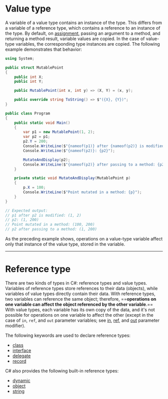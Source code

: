 # Value type
A variable of a value type contains an instance of the type. This differs from a variable of a reference type, which contains a reference to an instance of the type. 
By default, on [assignment](https://learn.microsoft.com/en-us/dotnet/csharp/language-reference/operators/assignment-operator), passing an argument to a method, and returning a method result, variable values are copied. In the case of value-type variables, the corresponding type instances are copied. The following example demonstrates that behavior:

```C#
using System;

public struct MutablePoint
{
    public int X;
    public int Y;

    public MutablePoint(int x, int y) => (X, Y) = (x, y);

    public override string ToString() => $"({X}, {Y})";
}

public class Program
{
    public static void Main()
    {
        var p1 = new MutablePoint(1, 2);
        var p2 = p1;
        p2.Y = 200;
        Console.WriteLine($"{nameof(p1)} after {nameof(p2)} is modified: {p1}");
        Console.WriteLine($"{nameof(p2)}: {p2}");

        MutateAndDisplay(p2);
        Console.WriteLine($"{nameof(p2)} after passing to a method: {p2}");
    }

    private static void MutateAndDisplay(MutablePoint p)
    {
        p.X = 100;
        Console.WriteLine($"Point mutated in a method: {p}");
    }
}

// Expected output:
// p1 after p2 is modified: (1, 2)
// p2: (1, 200)
// Point mutated in a method: (100, 200)
// p2 after passing to a method: (1, 200)
```

As the preceding example shows, operations on a value-type variable affect only that instance of the value type, stored in the variable.

---
# Reference type
There are two kinds of types in C#: reference types and value types. Variables of reference types store references to their data (objects), while variables of value types directly contain their data. With reference types, two variables can reference the same object; therefore, ==**operations on one variable can affect the object referenced by the other variable**.== With value types, each variable has its own copy of the data, and it's not possible for operations on one variable to affect the other (except in the case of `in`, `ref`, and `out` parameter variables; see [in](https://learn.microsoft.com/en-us/dotnet/csharp/language-reference/keywords/in-parameter-modifier), [ref](https://learn.microsoft.com/en-us/dotnet/csharp/language-reference/keywords/ref), and [out](https://learn.microsoft.com/en-us/dotnet/csharp/language-reference/keywords/out-parameter-modifier) parameter modifier).

The following keywords are used to declare reference types:

- [class](https://learn.microsoft.com/en-us/dotnet/csharp/language-reference/keywords/class)
- [interface](https://learn.microsoft.com/en-us/dotnet/csharp/language-reference/keywords/interface)
- [delegate](https://learn.microsoft.com/en-us/dotnet/csharp/language-reference/builtin-types/reference-types#the-delegate-type)
- [record](https://learn.microsoft.com/en-us/dotnet/csharp/language-reference/builtin-types/record)

C# also provides the following built-in reference types:

- [dynamic](https://learn.microsoft.com/en-us/dotnet/csharp/language-reference/builtin-types/reference-types)
- [object](https://learn.microsoft.com/en-us/dotnet/csharp/language-reference/builtin-types/reference-types)
- [string](https://learn.microsoft.com/en-us/dotnet/csharp/language-reference/builtin-types/reference-types)
